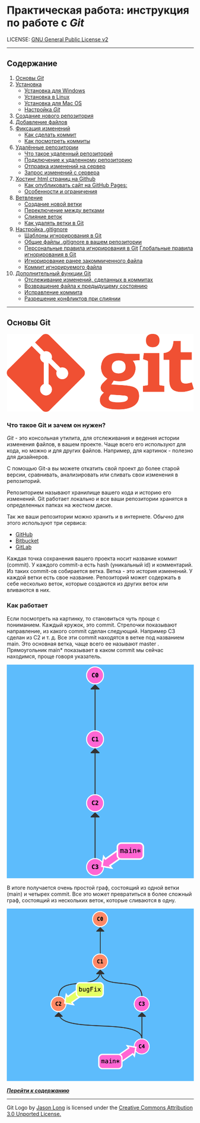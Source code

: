 # **Практическая работа:** инструкция по работе с *Git*
LICENSE: [GNU General Public License v2](./license.md)

---
## Содержание
1. [Основы *Git*](#основы-git)
2. [Установка](./install.md)
    * [Установка для Windows](/install.md#установка-git-в-windows)
    * [Установка в Linux](/install.md#установка-git-в-linux)
    * [Установка для Mac OS](/install.md#установка-git-для-mac-os)
    * [Настройка *Git*](/install.md#настройка-git)
3. [Создание нового репозитория](./repository.md)
4. [Добавление файлов](./add.md)
5. [Фиксация изменений](./edit.md)
    * [Как сделать коммит](./edit.md#как-сделать-коммит)
    * [Как посмотреть коммиты](./edit.md#как-посмотреть-коммиты)
6. [Удалённые репозитории](./remote_repository.md)
    * [Что такое удаленный репозиторий](./remote_repository.md#что-такое-удаленный-репозиторий)
    * [Подключение к удаленному репозиторию](./remote_repository.md#подключение-к-удаленному-репозиторию)
    * [Отправка изменений на сервер](./remote_repository.md#отправка-изменений-на-сервер)
    * [Запрос изменений с сервера](./remote_repository.md#запрос-изменений-с-сервера)
7. [Хостинг html страниц на Github](./html_github.md)
    * [Как опубликовать сайт на GitHub Pages:](./html_github.md#как-опубликовать-сайт-на-github-pages)
    * [Особенности и ограничения](./html_github.md#особенности-и-ограничения)
8. [Ветвление](./branching.md)
    * [Создание новой ветки](./branching.md#создание-новой-ветки)
    * [Переключение между ветками](./branching.md#переключение-между-ветками)
    * [Слияние веток](./branching.md#слияние-веток)
    * [Как удалять ветки в Git](./branching.md#как-удалять-ветки-в-git)
9. [Настройка .gitignore](./ignore.md)
    * [Шаблоны игнорирования в Git](./ignore.md#шаблоны-игнорирования-в-git)
    * [Общие файлы .gitignore в вашем репозитории](./ignore.md#общие-файлы-gitignore-в-вашем-репозитории)
    * [Персональные правила игнорирования в Git](./ignore.md#персональные-правила-игнорирования-в-git)
    [Глобальные правила игнорирования в Git](./ignore.md#глобальные-правила-игнорирования-в-git)
    * [Игнорирование ранее закоммиченного файла](./ignore.md#игнорирование-ранее-закоммиченного-файла)
    * [Коммит игнорируемого файла](./ignore.md#коммит-игнорируемого-файла)
10. [Дополнительный функции Git](./extra.md)
    * [Отслеживание изменений, сделанных в коммитах](./extra.md#отслеживание-изменений-сделанных-в-коммитах)
    * [Возвращение файла к предыдущему состоянию](./extra.md#возвращение-файла-к-предыдущему-состоянию)
    * [Исправление коммита](./extra.md#исправление-коммита)
    * [Разрешение конфликтов при слиянии](./extra.md#разрешение-конфликтов-при-слиянии)


---

## Основы Git
![Git-Logo-White](./images/Git-Logo-1788C.png)

### **Что такое Git и зачем он нужен?**

*Git* - это консольная утилита, для отслеживания и ведения истории изменения файлов, в вашем проекте. Чаще всего его используют для кода, но можно и для других файлов. Например, для картинок - полезно для дизайнеров.

С помощью Git-a вы можете откатить свой проект до более старой версии, сравнивать, анализировать или сливать свои изменения в репозиторий.

Репозиторием называют хранилище вашего кода и историю его изменений. Git работает локально и все ваши репозитории хранятся в определенных папках на жестком диске.

Так же ваши репозитории можно хранить и в интернете. Обычно для этого используют три сервиса:
* [GitHub](https://github.com/)
* [Bitbucket](https://bitbucket.org/)
* [GitLab](https://gitlab.com/)

Каждая точка сохранения вашего проекта носит название коммит (commit). У каждого commit-a есть hash (уникальный id) и комментарий. Из таких commit-ов собирается ветка. Ветка - это история изменений. У каждой ветки есть свое название. Репозиторий может содержать в себе несколько веток, которые создаются из других веток или вливаются в них. 

### **Как работает**

Если посмотреть на картинку, то становиться чуть проще с пониманием. Каждый кружок, это commit. Стрелочки показывают направление, из какого commit сделан следующий. Например C3 сделан из С2 и т. д. Все эти commit находятся в ветке под названием main. Это основная ветка, чаще всего ее называют master . Прямоугольник main* показывает в каком commit мы сейчас находимся, проще говоря указатель.

![CommitMaster](./images/CommitMaster.png)

В итоге получается очень простой граф, состоящий из одной ветки (main) и четырех commit. Все это может превратиться в более сложный граф, состоящий из нескольких веток, которые сливаются в одну.

![CommitMaster](./images/masterbug.png)

[***Перейти к содержанию***](#содержание)


---
Git Logo by [Jason Long](https://twitter.com/jasonlong) is licensed under the [Creative Commons Attribution 3.0 Unported License.](https://creativecommons.org/licenses/by/3.0/)